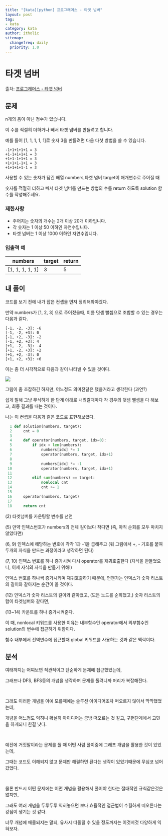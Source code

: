 ```yaml
---
title: "[kata][python] 프로그래머스 - 타겟 넘버"
layout: post
tag:
- kata
category: kata
author: itholic
sitemap:
  changefreq: daily
  priority: 1.0
---
```


# 타겟 넘버

출처: <a href="https://programmers.co.kr/learn/courses/30/lessons/43165" target="_blank">프로그래머스 - 타겟 넘버</a>

## 문제

n개의 음이 아닌 정수가 있습니다.

이 수를 적절히 더하거나 빼서 타겟 넘버를 만들려고 합니다.

예를 들어 [1, 1, 1, 1, 1]로 숫자 3을 만들려면 다음 다섯 방법을 쓸 수 있습니다.

```
-1+1+1+1+1 = 3
+1-1+1+1+1 = 3
+1+1-1+1+1 = 3
+1+1+1-1+1 = 3
+1+1+1+1-1 = 3
```

사용할 수 있는 숫자가 담긴 배열 numbers,타겟 넘버 target이 매개변수로 주어질 때

숫자를 적절히 더하고 빼서 타겟 넘버를 만드는 방법의 수를 return 하도록 solution 함수를 작성해주세요.

### 제한사항

- 주어지는 숫자의 개수는 2개 이상 20개 이하입니다.
- 각 숫자는 1 이상 50 이하인 자연수입니다.
- 타겟 넘버는 1 이상 1000 이하인 자연수입니다.

### 입출력 예

| numbers         | target | return |
| --------------- | ------ | ------ |
| [1, 1, 1, 1, 1] | 3      | 5      |



## 내 풀이

코드를 보기 전에 내가 잡은 컨셉을 먼저 정리해봐야겠다.

만약 numbers가 [1, 2, 3] 으로 주어졌을때, 이름 덧셈 뺄셈으로 조합할 수 있는 경우는 다음과 같다.

```
[-1, -2, -3]: -6
[-1, -2, +3]: 0
[-1, +2, -3]: -2
[-1, +2, +3]: 4
[+1, -2, -3]: -4
[+1, -2, +3]: +2
[+1, +2, -3]: 0
[+1, +2, +3]: +6
```

이는 좀 더 시각적으로 다음과 같이 나타낼 수 있을 것이다.

![](/Users/haejoonlee/Desktop/git_store/itholic.github.io/assets/images/2019/02/06/kata-target-number/graph.png)

그림이 좀 조잡하긴 하지만, 어느정도 의미전달은 됐을거라고 생각한다 (과연?)

쉽게 말해 그냥 무식하게 한 단계 아래로 내려갈때마다 각 경우의 덧셈 뺄셈을 다 해보고, 최종 결과를 내는 것이다.

나는 이 컨셉을 다음과 같은 코드로 표현해보았다.

```python
  1 def solution(numbers, target):
  2     cnt = 0
  3
  4     def operator(numbers, target, idx=0):
  5         if idx < len(numbers):
  6             numbers[idx] *= 1
  7             operator(numbers, target, idx+1)
  8
  9             numbers[idx] *= -1
 10             operator(numbers, target, idx+1)
 11
 12         elif sum(numbers) == target:
 13             nonlocal cnt
 14             cnt += 1
 15
 16     operator(numbers, target)
 17
 18     return cnt
```

(2) 타겟넘버를 카운팅할 변수를 선언

(5) 만약 인덱스번호가 numbers의 전체 길이보다 작다면 (즉, 아직 순회를 모두 마치지 않았다면)

(6, 9) 인덱스에 해당하는 번호에 각각 1과 -1을 곱해주고 (워 그림에서 +, - 기호를 붙여 두개의 자식을 만드는 과정이라고 생각하면 된다)

(7, 10) 인덱스 번호를 하나 증가시켜 다시 operator를 재귀호출한다 (자식을 만들었으니, 이제 자식의 자식을 만들기 위해!)

인덱스 번호를 하나씩 증가시키며 재귀호출하기 때문에, 언젠가는 인덱스가 숫자 리스트의 길이와 같아지는 순간이 올 것이다.

(12) 인덱스가 숫자 리스트의 길이와 같아졌고, (모든 노드를 순회했고,) 숫자 리스트의 합이 타겟넘버와 같다면,

(13~14) 카운트를 하나 증가시켜준다.

이 때, nonlocal 키워드를 사용한 이유는 내부함수인 operator에서 외부함수인 solution의 변수에 접근하기 위함이다.

함수 내부에서 전역변수에 접근할때 global 키워드를 사용하는 것과 같은 맥락이다.


## 분석

여태까지는 어찌보면 직관적이고 단순하게 문제에 접근했었는데,

그래프나 DFS, BFS등의 개념을 생각하며 문제를 풀려니까 머리가 복잡해진다.

<br/>

그래도 이러한 개념을 아예 모를때에는 솔루션 아이디어조차 떠오르지 않아서 막막했었는데,

개념을 어느정도 익히니 확실히 아이디어는 금방 떠오르는 것 같고, 구현단계에서 고민을 하게되니 한결 낫다.

<br/>

예전에 거짓말이라는 문제를 풀 때 어떤 사람 풀이중에 그래프 개념을 활용한 것이 있었는데,

그때는 코드도 이해되지 않고 문제만 해결하면 된다는 생각이 있었기때문에 무심코 넘어갔었다.

<br/>

물론 반드시 어떤 문제에는 어떤 개념을 활용해서 풀어야 한다는 절대적인 규칙같은것은 없지만,

그래도 여러 개념을 두루두루 익혀놓으면 보다 효율적인 접근법이 수월하게 떠오른다는 강점이 생기는 것 같다.

너무 개념에 매몰되지는 말되, 유사시 떠올릴 수 있을 정도까지는 이것저것 다양하게 익혀보자.
